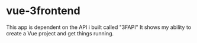 # vue-3frontend

This app is dependent on the API i built called "3FAPI" 
It shows my ability to create a Vue project and get things running.
